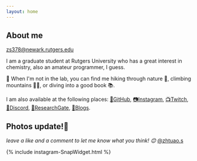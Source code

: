 ```yaml
---
layout: home
---
```


## About me

zs378@newark.rutgers.edu

I am a graduate student at Rutgers University who has a great interest in chemistry, also an amateur programmer, I guess.

🧩 When I'm not in the lab, you can find me hiking through nature 🌳, climbing mountains 🧗‍♀️, or diving into a good book 📚. 

I am also available at the following places: [🐙GitHub](https://github.com/zhutaosheng), [📷Instagram](https://www.instagram.com/zhutao.s/?utm_source=ig_embed&utm_campaign=loading), [📺Twitch](https://www.twitch.tv/zhutao_s), [🤖Discord](https://discord.com/users/Zhutao#4694), [📖ResearchGate](https://www.researchgate.net/profile/Zhutao-Sheng), [📝Blogs](https://www.zhutaosheng.com/blog). 

## Photos update!📸 

*leave a like and a comment to let me know what you think! 😊* [@zhtuao.s](https://www.instagram.com/zhutao.s/?utm_source=ig_embed&utm_campaign=loading)

<div class="row g-5 mb-5">

{% include instagram-SnapWidget.html %}

</div>
